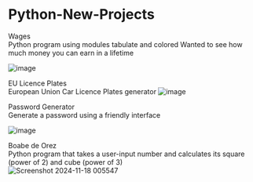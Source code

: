 # Python-New-Projects

Wages <br />
  Python program using modules tabulate and colored
  Wanted to see how much money you can earn in a lifetime

![image](https://github.com/fbdan/Python-New-Projects/assets/17932047/da9864f1-dccd-4e60-ab57-9fea8cf1336f)

EU Licence Plates <br />
  European Union Car Licence Plates generator
![image](https://github.com/fbdan/Python-New-Projects/assets/17932047/e3e2a266-65c5-4926-b47f-8a23e5bcd5a4)

Password Generator <br />
Generate a password using a friendly interface <br />

![image](https://github.com/fbdan/Python-New-Projects/assets/17932047/e2106c69-fd88-4116-9e13-f943db12d1c1)

Boabe de Orez <br />
Python program that takes a user-input number and calculates its square (power of 2) and cube (power of 3) <br />
![Screenshot 2024-11-18 005547](https://github.com/user-attachments/assets/5501eb53-df5c-4488-a406-4a33f325131c)




